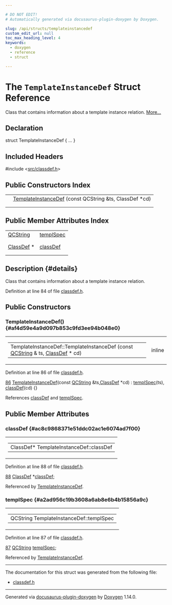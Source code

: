 ```yaml
---

# DO NOT EDIT!
# Automatically generated via docusaurus-plugin-doxygen by Doxygen.

slug: /api/structs/templateinstancedef
custom_edit_url: null
toc_max_heading_level: 4
keywords:
  - doxygen
  - reference
  - struct

---
```


<div class="doxyPage">

# The `TemplateInstanceDef` Struct Reference

<p>Class that contains information about a template instance relation. <a href="#details">More...</a></p>

## Declaration

<div class="doxyDeclaration">
struct TemplateInstanceDef { ... }
</div>

## Included Headers

<div class="doxyIncludesList">#include &lt;<a href="/web-doxygen/docs/api/files/src/classdef-h">src/classdef.h</a>&gt;
</div>

## Public Constructors Index

<table class="doxyMembersIndex">

<tr class="doxyMemberIndexItem">
<td class="doxyMemberIndexItemType" align="left" valign="top"></td>
<td class="doxyMemberIndexItemName" align="left" valign="top"><a href="#af4d59e4a9d097b853c9fd3ee94b048e0">TemplateInstanceDef</a> (const QCString &amp;ts, ClassDef *cd)</td>
</tr>
<tr class="doxyMemberIndexDescription">
<td class="doxyMemberIndexDescriptionLeft"></td>
<td class="doxyMemberIndexDescriptionRight">
</td>
</tr>
<tr class="doxyMemberIndexSeparator">
<td class="doxyMemberIndexSeparator" colspan="2"></td>
</tr>

</table>

## Public Member Attributes Index

<table class="doxyMembersIndex">

<tr class="doxyMemberIndexItem">
<td class="doxyMemberIndexItemType" align="left" valign="top"><a href="/web-doxygen/docs/api/classes/qcstring">QCString</a></td>
<td class="doxyMemberIndexItemName" align="left" valign="top"><a href="#a2ad956c19b3608a6ab8e6b4b15856a9c">templSpec</a></td>
</tr>
<tr class="doxyMemberIndexDescription">
<td class="doxyMemberIndexDescriptionLeft"></td>
<td class="doxyMemberIndexDescriptionRight">
</td>
</tr>
<tr class="doxyMemberIndexSeparator">
<td class="doxyMemberIndexSeparator" colspan="2"></td>
</tr>

<tr class="doxyMemberIndexItem">
<td class="doxyMemberIndexItemType" align="left" valign="top"><a href="/web-doxygen/docs/api/classes/classdef">ClassDef</a> *</td>
<td class="doxyMemberIndexItemName" align="left" valign="top"><a href="#ac8c9868371e51ddc02ac1e6074ad7f00">classDef</a></td>
</tr>
<tr class="doxyMemberIndexDescription">
<td class="doxyMemberIndexDescriptionLeft"></td>
<td class="doxyMemberIndexDescriptionRight">
</td>
</tr>
<tr class="doxyMemberIndexSeparator">
<td class="doxyMemberIndexSeparator" colspan="2"></td>
</tr>

</table>

## Description {#details}

<p>Class that contains information about a template instance relation.</p>

<p>Definition at line 84 of file <a href="/web-doxygen/docs/api/files/src/classdef-h">classdef.h</a>.</p>


<div class="doxySectionDef">

## Public Constructors

### TemplateInstanceDef() {#af4d59e4a9d097b853c9fd3ee94b048e0}

<div class="doxyMemberItem">
<div class="doxyMemberProto">
<table class="doxyMemberLabels">
<tr class="doxyMemberLabels">
<td class="doxyMemberLabelsLeft">
<table class="doxyMemberName">
<tr>
<td class="doxyMemberName">TemplateInstanceDef::TemplateInstanceDef (const <a href="/web-doxygen/docs/api/classes/qcstring">QCString</a> &amp; ts, <a href="/web-doxygen/docs/api/classes/classdef">ClassDef</a> * cd)</td>
</tr>
</table>
</td>
<td class="doxyMemberLabelsRight">
<span class="doxyMemberLabels">
<span class="doxyMemberLabel inline">inline</span>
</span>
</td>
</tr>
</table>
</div>
<div class="doxyMemberDoc">



<p>Definition at line 86 of file <a href="/web-doxygen/docs/api/files/src/classdef-h">classdef.h</a>.</p>


<div class="doxyProgramListing">

<div class="doxyCodeLine"><span class="doxyLineNumber"><a href="#af4d59e4a9d097b853c9fd3ee94b048e0">86</a></span><span class="doxyLineContent"><span class="doxyHighlight">  <a href="#af4d59e4a9d097b853c9fd3ee94b048e0">TemplateInstanceDef</a>(</span><span class="doxyHighlightKeyword">const</span><span class="doxyHighlight"> <a href="/web-doxygen/docs/api/classes/qcstring">QCString</a> &amp;ts,<a href="/web-doxygen/docs/api/classes/classdef">ClassDef</a> *cd) : <a href="#a2ad956c19b3608a6ab8e6b4b15856a9c">templSpec</a>(ts), <a href="#ac8c9868371e51ddc02ac1e6074ad7f00">classDef</a>(cd) {}</span></span></div>

</div>


<p>References <a href="#ac8c9868371e51ddc02ac1e6074ad7f00">classDef</a> and <a href="#a2ad956c19b3608a6ab8e6b4b15856a9c">templSpec</a>.</p>

</div>
</div>

</div>

<div class="doxySectionDef">

## Public Member Attributes

### classDef {#ac8c9868371e51ddc02ac1e6074ad7f00}

<div class="doxyMemberItem">
<div class="doxyMemberProto">
<table class="doxyMemberLabels">
<tr class="doxyMemberLabels">
<td class="doxyMemberLabelsLeft">
<table class="doxyMemberName">
<tr>
<td class="doxyMemberName">ClassDef* TemplateInstanceDef::classDef</td>
</tr>
</table>
</td>
</tr>
</table>
</div>
<div class="doxyMemberDoc">



<p>Definition at line 88 of file <a href="/web-doxygen/docs/api/files/src/classdef-h">classdef.h</a>.</p>


<div class="doxyProgramListing">

<div class="doxyCodeLine"><span class="doxyLineNumber"><a href="#ac8c9868371e51ddc02ac1e6074ad7f00">88</a></span><span class="doxyLineContent"><span class="doxyHighlight">  <a href="/web-doxygen/docs/api/classes/classdef">ClassDef</a> *<a href="#ac8c9868371e51ddc02ac1e6074ad7f00">classDef</a>;</span></span></div>

</div>


<p>Referenced by <a href="#af4d59e4a9d097b853c9fd3ee94b048e0">TemplateInstanceDef</a>.</p>

</div>
</div>

### templSpec {#a2ad956c19b3608a6ab8e6b4b15856a9c}

<div class="doxyMemberItem">
<div class="doxyMemberProto">
<table class="doxyMemberLabels">
<tr class="doxyMemberLabels">
<td class="doxyMemberLabelsLeft">
<table class="doxyMemberName">
<tr>
<td class="doxyMemberName">QCString TemplateInstanceDef::templSpec</td>
</tr>
</table>
</td>
</tr>
</table>
</div>
<div class="doxyMemberDoc">



<p>Definition at line 87 of file <a href="/web-doxygen/docs/api/files/src/classdef-h">classdef.h</a>.</p>


<div class="doxyProgramListing">

<div class="doxyCodeLine"><span class="doxyLineNumber"><a href="#a2ad956c19b3608a6ab8e6b4b15856a9c">87</a></span><span class="doxyLineContent"><span class="doxyHighlight">  <a href="/web-doxygen/docs/api/classes/qcstring">QCString</a> <a href="#a2ad956c19b3608a6ab8e6b4b15856a9c">templSpec</a>;</span></span></div>

</div>


<p>Referenced by <a href="#af4d59e4a9d097b853c9fd3ee94b048e0">TemplateInstanceDef</a>.</p>

</div>
</div>

</div>

<hr/>

The documentation for this struct was generated from the following file:

<ul>
<li><a href="/web-doxygen/docs/api/files/src/classdef-h">classdef.h</a></li>
</ul>

<hr/>

<p class="doxyGeneratedBy">Generated via <a href="https://github.com/xpack/docusaurus-plugin-doxygen">docusaurus-plugin-doxygen</a> by <a href="https://www.doxygen.nl">Doxygen</a> 1.14.0.</p>

</div>
